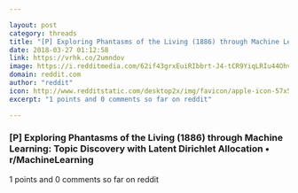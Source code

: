 ```yaml
---

layout: post
category: threads
title: "[P] Exploring Phantasms of the Living (1886) through Machine Learning: Topic Discovery with Latent Dirichlet Allocation"
date: 2018-03-27 01:12:58
link: https://vrhk.co/2umndov
image: https://i.redditmedia.com/62if43grxEuiRIbbrt-J4-tCR9YiqLRIu44OhvHR4lc.jpg?w=320&s=39ec61430f1d670c3934f84d9cc8a4c5
domain: reddit.com
author: "reddit"
icon: http://www.redditstatic.com/desktop2x/img/favicon/apple-icon-57x57.png
excerpt: "1 points and 0 comments so far on reddit"

---
```


### [P] Exploring Phantasms of the Living (1886) through Machine Learning: Topic Discovery with Latent Dirichlet Allocation • r/MachineLearning

1 points and 0 comments so far on reddit